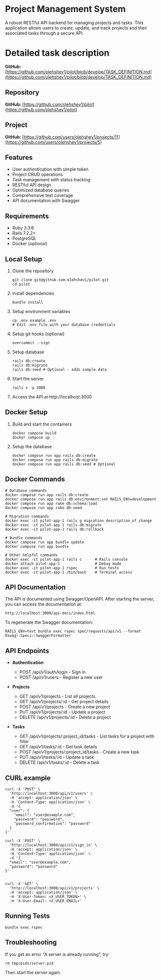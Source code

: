 # Project Management System

A robust RESTful API backend for managing projects and tasks. This application allows users to create, update, and track projects and their associated tasks through a secure API.

# Detailed task description

**GitHub:** [https://github.com/olehshev1/pilot/blob/develop/TASK_DEFINITION.md](https://github.com/olehshev1/pilot/blob/develop/TASK_DEFINITION.md)

## Repository

**GitHub:** [https://github.com/olehshev1/pilot](https://github.com/olehshev1/pilot)

## Project

**GitHub:** [https://github.com/users/olehshev1/projects/11](https://github.com/users/olehshev1/projects/5)

## Features

- User authentication with simple token
- Project CRUD operations
- Task management with status tracking
- RESTful API design
- Optimized database queries
- Comprehensive test coverage
- API documentation with Swagger

## Requirements

- Ruby 3.3.6
- Rails 7.2.2+
- PostgreSQL
- Docker (optional)

## Local Setup

1. Clone the repository

   ```
   git clone git@github.com:olehshev1/pilot.git
   cd pilot
   ```

2. Install dependencies

   ```
   bundle install
   ```

3. Setup environment variables

   ```
   cp .env.example .env
   # Edit .env file with your database credentials
   ```

4. Setup git hooks (optional)

   ```
   overcommit --sign
   ```

5. Setup database

   ```
   rails db:create
   rails db:migrate
   rails db:seed # Optional - adds sample data
   ```

6. Start the server

   ```
   rails s -p 3000
   ```

7. Access the API at http://localhost:3000

## Docker Setup

1. Build and start the containers

   ```
   docker compose build
   docker compose up
   ```

2. Setup the database
   ```
   docker compose run app rails db:create
   docker compose run app rails db:migrate
   docker compose run app rails db:seed # Optional
   ```

## Docker Commands

```
# Database commands
docker compose run app rails db:create
docker compose run app rails db:environment:set RAILS_ENV=development
docker compose run app rake db:schema:load
docker compose run app rake db:seed

# Migration commands
docker exec -it pilot-app-1 rails g migration description_of_change
docker exec -it pilot-app-1 rails db:migrate
docker exec -it pilot-app-1 rails db:rollback

# Bundle commands
docker compose run app bundle update
docker compose run app bundle

# Other helpful commands
docker exec -it pilot-app-1 rails c      # Rails console
docker attach pilot-app-1                # Debug mode
docker exec -it pilot-app-1 rspec        # Run tests
docker exec -it pilot-app-1 /bin/bash    # Terminal access
```

## API Documentation

The API is documented using Swagger/OpenAPI. After starting the server, you can access the documentation at:

```
http://localhost:3000/api-docs/index.html
```

To regenerate the Swagger documentation:

```
RAILS_ENV=test bundle exec rspec spec/requests/api/v1 --format Rswag::Specs::SwaggerFormatter
```

## API Endpoints

- **Authentication**

  - POST /api/v1/auth/login - Sign in
  - POST /api/v1/users - Register a new user

- **Projects**

  - GET /api/v1/projects - List all projects
  - GET /api/v1/projects/:id - Get project details
  - POST /api/v1/projects - Create a new project
  - PUT /api/v1/projects/:id - Update a project
  - DELETE /api/v1/projects/:id - Delete a project

- **Tasks**
  - GET /api/v1/projects/:project_id/tasks - List tasks for a project with filter
  - GET /api/v1/tasks/:id - Get task details
  - POST /api/v1/projects/:project_id/tasks - Create a new task
  - PUT /api/v1/tasks/:id - Update a task
  - DELETE /api/v1/tasks/:id - Delete a task

## CURL example

``` Register a new user
curl -X 'POST' \
  'http://localhost:3000/api/v1/users' \
  -H 'accept: application/json' \
  -H 'Content-Type: application/json' \
  -d '{
  "user": {
    "email": "user@example.com",
    "password": "password",
    "password_confirmation": "password"
  }
}'
```

```Sign in
curl -X 'POST' \
  'http://localhost:3000/api/v1/sign_in' \
  -H 'accept: application/json' \
  -H 'Content-Type: application/json' \
  -d '{
  "email": "user@example.com",
  "password": "password"
}'
```

```Project list

curl -X 'GET' \
  'http://localhost:3000/api/v1/projects' \
  -H 'accept: application/json' \
  -H 'X-User-Token: <X_USER_TOKEN>' \
  -H 'X-User-Email: <X_USER_EMAIL>'
```

## Running Tests

```
bundle exec rspec
```

## Troubleshooting

If you get an error "A server is already running", try:

```
rm tmp/pids/server.pid
```

Then start the server again.

```

```
